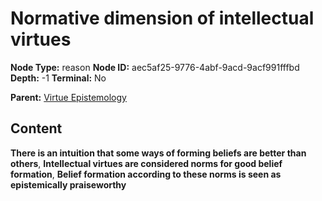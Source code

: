 # Normative dimension of intellectual virtues

**Node Type:** reason
**Node ID:** aec5af25-9776-4abf-9acd-9acf991fffbd
**Depth:** -1
**Terminal:** No

**Parent:** [Virtue Epistemology](virtue-epistemology.md)

## Content

**There is an intuition that some ways of forming beliefs are better than others**, **Intellectual virtues are considered norms for good belief formation**, **Belief formation according to these norms is seen as epistemically praiseworthy**
